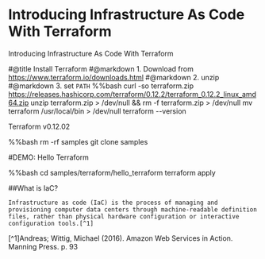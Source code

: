 # Introducing Infrastructure As Code With Terraform
Introducing Infrastructure As Code With Terraform

#@title Install Terraform
#@markdown 1. Download from https://www.terraform.io/downloads.html
#@markdown 2. unzip
#@markdown 3. set `PATH`
%%bash
curl -so terraform.zip https://releases.hashicorp.com/terraform/0.12.2/terraform_0.12.2_linux_amd64.zip
unzip terraform.zip > /dev/null && rm -f terraform.zip > /dev/null
mv terraform /usr/local/bin > /dev/null
terraform --version

Terraform v0.12.02

%%bash
rm -rf samples
git clone samples

#DEMO: Hello Terraform

%%bash
cd samples/terraform/hello_terraform
terraform apply

##What is IaC?

    Infrastructure as code (IaC) is the process of managing and provisioning computer data centers through machine-readable definition files, rather than physical hardware configuration or interactive configuration tools.[^1]
    

[^1]Andreas; Wittig, Michael (2016). Amazon Web Services in Action. Manning Press. p. 93
